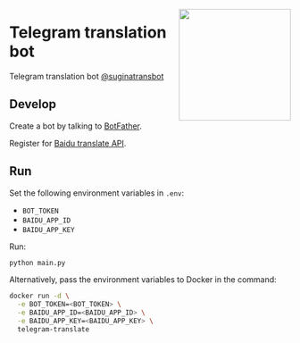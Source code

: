 <a href="https://t.me/suginatransbot"><img src="avartar.jpeg" height="200px" align="right"/></a>

# Telegram translation bot

Telegram translation bot [@suginatransbot](https://t.me/suginatransbot)

## Develop

Create a bot by talking to [BotFather](https://t.me/botfather).

Register for [Baidu translate API](https://fanyi-api.baidu.com/).

## Run

Set the following environment variables in `.env`:

- `BOT_TOKEN`
- `BAIDU_APP_ID`
- `BAIDU_APP_KEY`

Run:

```sh
python main.py
```

Alternatively, pass the environment variables to Docker in the command:

```sh
docker run -d \
  -e BOT_TOKEN=<BOT_TOKEN> \
  -e BAIDU_APP_ID=<BAIDU_APP_ID> \
  -e BAIDU_APP_KEY=<BAIDU_APP_KEY> \
  telegram-translate
```
